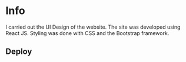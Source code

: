 # Info

I carried out the UI Design of the website.
The site was developed using React JS.
Styling was done with CSS and the Bootstrap framework.

## Deploy

